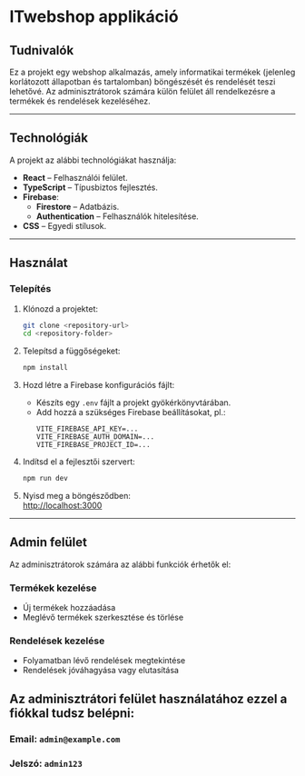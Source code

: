 # ITwebshop applikáció

## Tudnivalók
Ez a projekt egy webshop alkalmazás, amely informatikai termékek 
(jelenleg korlátozott állapotban és tartalomban) böngészését és rendelését teszi lehetővé.
Az adminisztrátorok számára külön felület áll rendelkezésre a termékek és rendelések kezeléséhez.

---

## Technológiák
A projekt az alábbi technológiákat használja:
- **React** – Felhasználói felület.
- **TypeScript** – Típusbiztos fejlesztés.
- **Firebase**:
  - **Firestore** – Adatbázis.
  - **Authentication** – Felhasználók hitelesítése.
- **CSS** – Egyedi stílusok.

---

## Használat

### Telepítés
1. Klónozd a projektet:
   ```bash
   git clone <repository-url>
   cd <repository-folder>
   ```

2. Telepítsd a függőségeket:
   ```bash
   npm install
   ```

3. Hozd létre a Firebase konfigurációs fájlt:
   - Készíts egy `.env` fájlt a projekt gyökérkönyvtárában.
   - Add hozzá a szükséges Firebase beállításokat, pl.:
     ```
     VITE_FIREBASE_API_KEY=...
     VITE_FIREBASE_AUTH_DOMAIN=...
     VITE_FIREBASE_PROJECT_ID=...
     ```

4. Indítsd el a fejlesztői szervert:
   ```bash
   npm run dev
   ```

5. Nyisd meg a böngésződben:  
   [http://localhost:3000](http://localhost:3000)

---

## Admin felület
Az adminisztrátorok számára az alábbi funkciók érhetők el:

### Termékek kezelése
- Új termékek hozzáadása
- Meglévő termékek szerkesztése és törlése

### Rendelések kezelése
- Folyamatban lévő rendelések megtekintése
- Rendelések jóváhagyása vagy elutasítása

## Az adminisztrátori felület használatához ezzel a fiókkal tudsz belépni:
### **Email**: `admin@example.com`

### **Jelszó**: `admin123` 